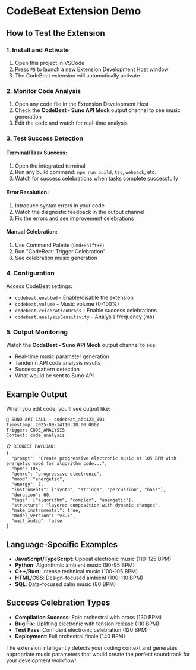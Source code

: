 # CodeBeat Extension Demo

## How to Test the Extension

### 1. Install and Activate

1. Open this project in VSCode
2. Press `F5` to launch a new Extension Development Host window
3. The CodeBeat extension will automatically activate

### 2. Monitor Code Analysis

1. Open any code file in the Extension Development Host
2. Check the **CodeBeat - Suno API Mock** output channel to see music generation
3. Edit the code and watch for real-time analysis

### 3. Test Success Detection

#### Terminal/Task Success:
1. Open the integrated terminal
2. Run any build command: `npm run build`, `tsc`, `webpack`, etc.
3. Watch for success celebrations when tasks complete successfully

#### Error Resolution:
1. Introduce syntax errors in your code
2. Watch the diagnostic feedback in the output channel
3. Fix the errors and see improvement celebrations

#### Manual Celebration:
1. Use Command Palette (`Cmd+Shift+P`)
2. Run "CodeBeat: Trigger Celebration"
3. See celebration music generation

### 4. Configuration

Access CodeBeat settings:
- `codebeat.enabled` - Enable/disable the extension
- `codebeat.volume` - Music volume (0-100%)
- `codebeat.celebrationDrops` - Enable success celebrations
- `codebeat.analysisSensitivity` - Analysis frequency (ms)

### 5. Output Monitoring

Watch the **CodeBeat - Suno API Mock** output channel to see:
- Real-time music parameter generation
- Tandemn API code analysis results
- Success pattern detection
- What would be sent to Suno API

## Example Output

When you edit code, you'll see output like:

```
🎵 SUNO API CALL - codebeat_abc123_001
Timestamp: 2025-09-14T10:30:00.000Z
Trigger: CODE_ANALYSIS
Context: code_analysis

📋 REQUEST PAYLOAD:
{
  "prompt": "Create progressive electronic music at 105 BPM with energetic mood for algorithm code...",
  "bpm": 105,
  "genre": "progressive electronic",
  "mood": "energetic",
  "energy": 7,
  "instruments": ["synth", "strings", "percussion", "bass"],
  "duration": 60,
  "tags": ["algorithm", "complex", "energetic"],
  "structure": "layered composition with dynamic changes",
  "make_instrumental": true,
  "model_version": "v3.5",
  "wait_audio": false
}
```

## Language-Specific Examples

- **JavaScript/TypeScript**: Upbeat electronic music (110-125 BPM)
- **Python**: Algorithmic ambient music (90-95 BPM)
- **C++/Rust**: Intense technical music (100-105 BPM)
- **HTML/CSS**: Design-focused ambient (100-110 BPM)
- **SQL**: Data-focused calm music (80 BPM)

## Success Celebration Types

- **Compilation Success**: Epic orchestral with brass (130 BPM)
- **Bug Fix**: Uplifting electronic with tension release (110 BPM)
- **Test Pass**: Confident electronic celebration (120 BPM)
- **Deployment**: Full orchestral finale (140 BPM)

The extension intelligently detects your coding context and generates appropriate music parameters that would create the perfect soundtrack for your development workflow!

